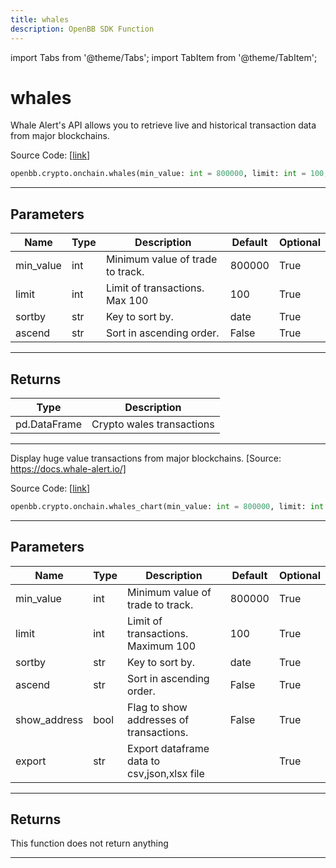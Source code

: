 ```yaml
---
title: whales
description: OpenBB SDK Function
---
```


import Tabs from '@theme/Tabs';
import TabItem from '@theme/TabItem';

# whales

<Tabs>
<TabItem value="model" label="Model" default>

Whale Alert's API allows you to retrieve live and historical transaction data from major blockchains.

Source Code: [[link](https://github.com/OpenBB-finance/OpenBBTerminal/tree/main/openbb_terminal/cryptocurrency/onchain/whale_alert_model.py#L86)]

```python
openbb.crypto.onchain.whales(min_value: int = 800000, limit: int = 100, sortby: str = "date", ascend: bool = False)
```

---

## Parameters

| Name | Type | Description | Default | Optional |
| ---- | ---- | ----------- | ------- | -------- |
| min_value | int | Minimum value of trade to track. | 800000 | True |
| limit | int | Limit of transactions. Max 100 | 100 | True |
| sortby | str | Key to sort by. | date | True |
| ascend | str | Sort in ascending order. | False | True |


---

## Returns

| Type | Description |
| ---- | ----------- |
| pd.DataFrame | Crypto wales transactions |
---

</TabItem>
<TabItem value="view" label="Chart">

Display huge value transactions from major blockchains. [Source: https://docs.whale-alert.io/]

Source Code: [[link](https://github.com/OpenBB-finance/OpenBBTerminal/tree/main/openbb_terminal/cryptocurrency/onchain/whale_alert_view.py#L21)]

```python
openbb.crypto.onchain.whales_chart(min_value: int = 800000, limit: int = 100, sortby: str = "date", ascend: bool = False, show_address: bool = False, export: str = "")
```

---

## Parameters

| Name | Type | Description | Default | Optional |
| ---- | ---- | ----------- | ------- | -------- |
| min_value | int | Minimum value of trade to track. | 800000 | True |
| limit | int | Limit of transactions. Maximum 100 | 100 | True |
| sortby | str | Key to sort by. | date | True |
| ascend | str | Sort in ascending order. | False | True |
| show_address | bool | Flag to show addresses of transactions. | False | True |
| export | str | Export dataframe data to csv,json,xlsx file |  | True |


---

## Returns

This function does not return anything

---

</TabItem>
</Tabs>
